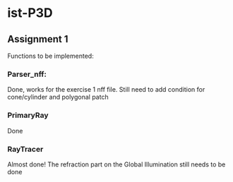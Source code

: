 # ist-P3D

## Assignment 1
Functions to be implemented:

### Parser_nff:
Done, works for the exercise 1 nff file. Still need to add condition for cone/cylinder and polygonal patch

### PrimaryRay
Done

### RayTracer
Almost done! The refraction part on the Global Illumination still needs to be done

